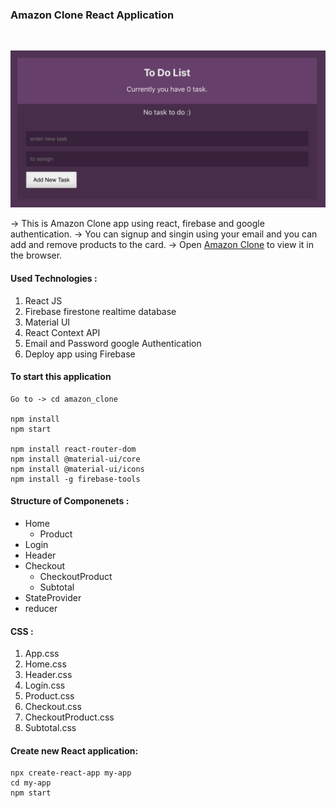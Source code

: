 ### Amazon Clone React Application

<br/>

![Alt text](https://github.com/jaypatel0717/todolist_react_app/blob/main/public/home.png)

-> This is Amazon Clone app using react, firebase and google authentication.
-> You can signup and singin using your email and you can add and remove products to the card.
-> Open [Amazon Clone](https://clone-c98d3.web.app/) to view it in the browser.

#### Used Technologies :

1. React JS
2. Firebase firestone realtime database
3. Material UI
4. React Context API
5. Email and Password google Authentication
6. Deploy app using Firebase

#### To start this application

```
Go to -> cd amazon_clone

npm install
npm start

npm install react-router-dom
npm install @material-ui/core
npm install @material-ui/icons
npm install -g firebase-tools
```

#### Structure of Componenets :

- Home
  - Product
- Login
- Header
- Checkout
  - CheckoutProduct
  - Subtotal
- StateProvider
- reducer

#### CSS :

1. App.css
2. Home.css
3. Header.css
4. Login.css
5. Product.css
6. Checkout.css
7. CheckoutProduct.css
8. Subtotal.css

#### Create new React application:

```
npx create-react-app my-app
cd my-app
npm start
```
